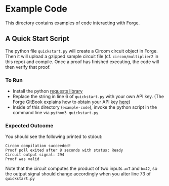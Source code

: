 # Example Code

This directory contains examples of code interacting with Forge.

## A Quick Start Script

The python file `quickstart.py` will create a Circom circuit object in Forge.  Then it will upload a gzipped sample circuit file (cf. `circom/multiplier2` in this repo) and compile.  Once a proof has finished executing, the code will then verify that proof.

### To Run
* Install the python [requests library](https://pypi.org/project/requests/)
* Replace the string in line 6 of `quickstart.py` with your own API key.  (The Forge GitBook explains how to obtain your API key [here](https://sindri-labs.gitbook.io/forge/ZpTt7gQVuHU2jgnnKBQl/forge/using-forge/access-management#api-authentication))
* Inside of this directory (`example-code`), invoke the python script in the command line via `python3 quickstart.py`

### Expected Outcome

You should see the following printed to stdout:
```
Circom compilation succeeded!
Proof poll exited after 8 seconds with status: Ready
Circuit output signal: 294
Proof was valid
```
Note that the circuit computes the product of two inputs `a=7` and `b=42`, so the output signal should change accordingly when you alter line 73 of `quickstart.py`